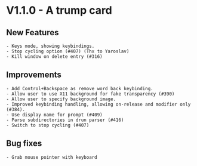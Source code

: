 # V1.1.0 - A trump card

## New Features

    - Keys mode, showing keybindings.
    - Stop cycling option (#407) (Thx to Yaroslav)
    - Kill window on delete entry (#316)

## Improvements

    - Add Control+Backspace as remove word back keybinding.
    - Allow user to use X11 background for fake transparency (#390)
    - Allow user to specify background image.
    - Improved keybinding handling, allowing on-release and modifier only (#384).
    - Use display name for prompt (#409)
    - Parse subdirectories in drun parser (#416)
    - Switch to stop cycling (#407)

## Bug fixes

    - Grab mouse pointer with keyboard
